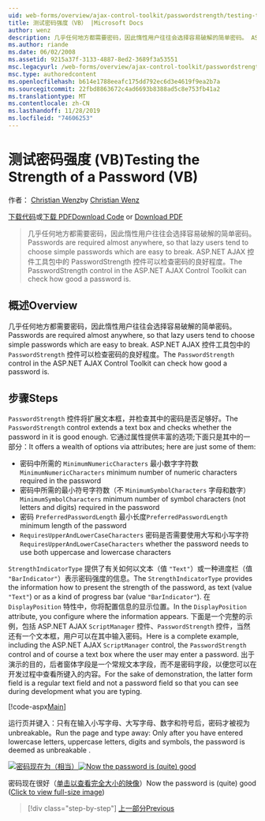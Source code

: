 ```yaml
---
uid: web-forms/overview/ajax-control-toolkit/passwordstrength/testing-the-strength-of-a-password-vb
title: 测试密码强度（VB） |Microsoft Docs
author: wenz
description: 几乎任何地方都需要密码，因此惰性用户往往会选择容易破解的简单密码。 ASP 中的 PasswordStrength 控件。N 。
ms.author: riande
ms.date: 06/02/2008
ms.assetid: 9215a37f-3133-4887-8ed2-3689f3a53551
msc.legacyurl: /web-forms/overview/ajax-control-toolkit/passwordstrength/testing-the-strength-of-a-password-vb
msc.type: authoredcontent
ms.openlocfilehash: b614e1788eeafc175dd792ec6d3e4619f9ea2b7a
ms.sourcegitcommit: 22fbd8863672c4ad6693b8388ad5c8e753fb41a2
ms.translationtype: MT
ms.contentlocale: zh-CN
ms.lasthandoff: 11/28/2019
ms.locfileid: "74606253"
---
```

# <a name="testing-the-strength-of-a-password-vb"></a><span data-ttu-id="609df-104">测试密码强度 (VB)</span><span class="sxs-lookup"><span data-stu-id="609df-104">Testing the Strength of a Password (VB)</span></span>

<span data-ttu-id="609df-105">作者： [Christian Wenz](https://github.com/wenz)</span><span class="sxs-lookup"><span data-stu-id="609df-105">by [Christian Wenz](https://github.com/wenz)</span></span>

<span data-ttu-id="609df-106">[下载代码](https://download.microsoft.com/download/9/3/f/93f8daea-bebd-4821-833b-95205389c7d0/PasswordStrength0.vb.zip)或[下载 PDF](https://download.microsoft.com/download/2/d/c/2dc10e34-6983-41d4-9c08-f78f5387d32b/passwordstrength0VB.pdf)</span><span class="sxs-lookup"><span data-stu-id="609df-106">[Download Code](https://download.microsoft.com/download/9/3/f/93f8daea-bebd-4821-833b-95205389c7d0/PasswordStrength0.vb.zip) or [Download PDF](https://download.microsoft.com/download/2/d/c/2dc10e34-6983-41d4-9c08-f78f5387d32b/passwordstrength0VB.pdf)</span></span>

> <span data-ttu-id="609df-107">几乎任何地方都需要密码，因此惰性用户往往会选择容易破解的简单密码。</span><span class="sxs-lookup"><span data-stu-id="609df-107">Passwords are required almost anywhere, so that lazy users tend to choose simple passwords which are easy to break.</span></span> <span data-ttu-id="609df-108">ASP.NET AJAX 控件工具包中的 PasswordStrength 控件可以检查密码的良好程度。</span><span class="sxs-lookup"><span data-stu-id="609df-108">The PasswordStrength control in the ASP.NET AJAX Control Toolkit can check how good a password is.</span></span>

## <a name="overview"></a><span data-ttu-id="609df-109">概述</span><span class="sxs-lookup"><span data-stu-id="609df-109">Overview</span></span>

<span data-ttu-id="609df-110">几乎任何地方都需要密码，因此惰性用户往往会选择容易破解的简单密码。</span><span class="sxs-lookup"><span data-stu-id="609df-110">Passwords are required almost anywhere, so that lazy users tend to choose simple passwords which are easy to break.</span></span> <span data-ttu-id="609df-111">ASP.NET AJAX 控件工具包中的 `PasswordStrength` 控件可以检查密码的良好程度。</span><span class="sxs-lookup"><span data-stu-id="609df-111">The `PasswordStrength` control in the ASP.NET AJAX Control Toolkit can check how good a password is.</span></span>

## <a name="steps"></a><span data-ttu-id="609df-112">步骤</span><span class="sxs-lookup"><span data-stu-id="609df-112">Steps</span></span>

<span data-ttu-id="609df-113">`PasswordStrength` 控件将扩展文本框，并检查其中的密码是否足够好。</span><span class="sxs-lookup"><span data-stu-id="609df-113">The `PasswordStrength` control extends a text box and checks whether the password in it is good enough.</span></span> <span data-ttu-id="609df-114">它通过属性提供丰富的选项;下面只是其中的一部分：</span><span class="sxs-lookup"><span data-stu-id="609df-114">It offers a wealth of options via attributes; here are just some of them:</span></span>

- <span data-ttu-id="609df-115">密码中所需的 `MinimumNumericCharacters` 最小数字字符数</span><span class="sxs-lookup"><span data-stu-id="609df-115">`MinimumNumericCharacters` minimum number of numeric characters required in the password</span></span>
- <span data-ttu-id="609df-116">密码中所需的最小符号字符数（不 `MinimumSymbolCharacters` 字母和数字）</span><span class="sxs-lookup"><span data-stu-id="609df-116">`MinimumSymbolCharacters` minimum number of symbol characters (not letters and digits) required in the password</span></span>
- <span data-ttu-id="609df-117">密码 `PreferredPasswordLength` 最小长度</span><span class="sxs-lookup"><span data-stu-id="609df-117">`PreferredPasswordLength` minimum length of the password</span></span>
- <span data-ttu-id="609df-118">`RequiresUpperAndLowerCaseCharacters` 密码是否需要使用大写和小写字符</span><span class="sxs-lookup"><span data-stu-id="609df-118">`RequiresUpperAndLowerCaseCharacters` whether the password needs to use both uppercase and lowercase characters</span></span>

<span data-ttu-id="609df-119">`StrengthIndicatorType` 提供了有关如何以文本（值 `"Text"`）或一种进度栏（值 `"BarIndicator"`）表示密码强度的信息。</span><span class="sxs-lookup"><span data-stu-id="609df-119">The `StrengthIndicatorType` provides the information how to present the strength of the password, as text (value `"Text"`) or as a kind of progress bar (value `"BarIndicator"`).</span></span> <span data-ttu-id="609df-120">在 `DisplayPosition` 特性中，你将配置信息的显示位置。</span><span class="sxs-lookup"><span data-stu-id="609df-120">In the `DisplayPosition` attribute, you configure where the information appears.</span></span> <span data-ttu-id="609df-121">下面是一个完整的示例，包括 ASP.NET AJAX `ScriptManager` 控件、`PasswordStrength` 控件，当然还有一个文本框，用户可以在其中输入密码。</span><span class="sxs-lookup"><span data-stu-id="609df-121">Here is a complete example, including the ASP.NET AJAX `ScriptManager` control, the `PasswordStrength` control and of course a text box where the user may enter a password.</span></span> <span data-ttu-id="609df-122">出于演示的目的，后者窗体字段是一个常规文本字段，而不是密码字段，以便您可以在开发过程中查看所键入的内容。</span><span class="sxs-lookup"><span data-stu-id="609df-122">For the sake of demonstration, the latter form field is a regular text field and not a password field so that you can see during development what you are typing.</span></span>

[!code-aspx[Main](testing-the-strength-of-a-password-vb/samples/sample1.aspx)]

<span data-ttu-id="609df-123">运行页并键入：只有在输入小写字母、大写字母、数字和符号后，密码才被视为 unbreakable。</span><span class="sxs-lookup"><span data-stu-id="609df-123">Run the page and type away: Only after you have entered lowercase letters, uppercase letters, digits and symbols, the password is deemed as unbreakable .</span></span>

<span data-ttu-id="609df-124">[![密码现在为（相当）](testing-the-strength-of-a-password-vb/_static/image2.png)](testing-the-strength-of-a-password-vb/_static/image1.png)</span><span class="sxs-lookup"><span data-stu-id="609df-124">[![Now the password is (quite) good](testing-the-strength-of-a-password-vb/_static/image2.png)](testing-the-strength-of-a-password-vb/_static/image1.png)</span></span>

<span data-ttu-id="609df-125">密码现在很好（[单击以查看完全大小的映像](testing-the-strength-of-a-password-vb/_static/image3.png)）</span><span class="sxs-lookup"><span data-stu-id="609df-125">Now the password is (quite) good ([Click to view full-size image](testing-the-strength-of-a-password-vb/_static/image3.png))</span></span>

> [!div class="step-by-step"]
> [<span data-ttu-id="609df-126">上一部分</span><span class="sxs-lookup"><span data-stu-id="609df-126">Previous</span></span>](testing-the-strength-of-a-password-cs.md)
